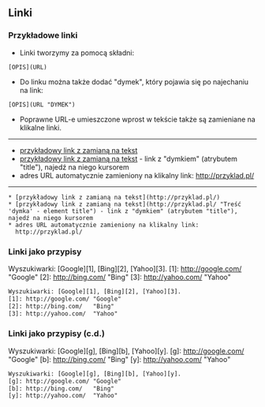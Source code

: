 ## Linki


### Przykładowe linki
* Linki tworzymy za pomocą składni:
```
[OPIS](URL)
```
* Do linku można także dodać "dymek", który pojawia się po najechaniu na link:
```
[OPIS](URL "DYMEK")
```
* Poprawne URL-e umieszczone wprost w tekście także są zamieniane na klikalne linki.

---
* [przykładowy link z zamianą na tekst](http://przyklad.pl/)
* [przykładowy link z zamianą na tekst](http://przyklad.pl/ "Treść 'dymka' - element title") - link z "dymkiem" (atrybutem "title"), najedź na niego kursorem
* adres URL automatycznie zamieniony na klikalny link:
  http://przyklad.pl/

---
```
* [przykładowy link z zamianą na tekst](http://przyklad.pl/)
* [przykładowy link z zamianą na tekst](http://przyklad.pl/ "Treść 'dymka' - element title") - link z "dymkiem" (atrybutem "title"), najedź na niego kursorem
* adres URL automatycznie zamieniony na klikalny link:
  http://przyklad.pl/
```


### Linki jako przypisy
Wyszukiwarki: [Google][1], [Bing][2], [Yahoo][3].
[1]: http://google.com/ "Google"
[2]: http://bing.com/   "Bing"
[3]: http://yahoo.com/  "Yahoo"
```txt
Wyszukiwarki: [Google][1], [Bing][2], [Yahoo][3].
[1]: http://google.com/ "Google"
[2]: http://bing.com/   "Bing"
[3]: http://yahoo.com/  "Yahoo"
```


### Linki jako przypisy (c.d.)
Wyszukiwarki: [Google][g], [Bing][b], [Yahoo][y].
[g]: http://google.com/ "Google"
[b]: http://bing.com/   "Bing"
[y]: http://yahoo.com/  "Yahoo"
```txt
Wyszukiwarki: [Google][g], [Bing][b], [Yahoo][y].
[g]: http://google.com/ "Google"
[b]: http://bing.com/   "Bing"
[y]: http://yahoo.com/  "Yahoo"
```
